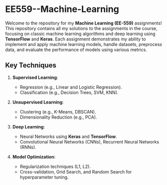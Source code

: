 # EE559--Machine-Learning
Welcome to the repository for my **Machine Learning (EE-559)** assignments! This repository contains all my solutions to the assignments in the course, focusing on classic machine learning algorithms and deep learning using **TensorFlow** and **Keras**. Each assignment demonstrates my ability to implement and apply machine learning models, handle datasets, preprocess data, and evaluate the performance of models using various metrics.

## Key Techniques
1. **Supervised Learning**:
   - Regression (e.g., Linear and Logistic Regression).
   - Classification (e.g., Decision Trees, SVM, KNN).
   
2. **Unsupervised Learning**:
   - Clustering (e.g., K-Means, DBSCAN).
   - Dimensionality Reduction (e.g., PCA).
   
3. **Deep Learning**:
   - Neural Networks using **Keras** and **TensorFlow**.
   - Convolutional Neural Networks (CNNs), Recurrent Neural Networks (RNNs).
   
4. **Model Optimization**:
   - Regularization techniques (L1, L2).
   - Cross-validation, Grid Search, and Random Search for hyperparameter tuning.
